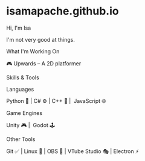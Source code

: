# isamapache.github.io
Hi, I'm Isa

I'm not very good at things.

What I'm Working On

🎮 Upwards – A 2D platformer



Skills & Tools

Languages

Python 🐍 | C# ⚙️ | C++ 🚀 |  JavaScript 🌐

Game Engines

Unity 🎮 |  Godot 🕹

Other Tools

Git ✅ | Linux 🐧 | OBS 🎥 | VTube Studio 🎭 | Electron ⚡



